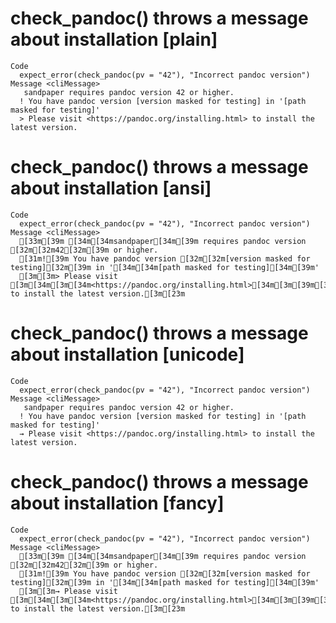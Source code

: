 # check_pandoc() throws a message about installation [plain]

    Code
      expect_error(check_pandoc(pv = "42"), "Incorrect pandoc version")
    Message <cliMessage>
       sandpaper requires pandoc version 42 or higher.
      ! You have pandoc version [version masked for testing] in '[path masked for testing]'
      > Please visit <https://pandoc.org/installing.html> to install the latest version.

# check_pandoc() throws a message about installation [ansi]

    Code
      expect_error(check_pandoc(pv = "42"), "Incorrect pandoc version")
    Message <cliMessage>
      [33m[39m [34m[34msandpaper[34m[39m requires pandoc version [32m[32m42[32m[39m or higher.
      [31m![39m You have pandoc version [32m[32m[version masked for testing][32m[39m in '[34m[34m[path masked for testing][34m[39m'
      [3m[3m> Please visit [3m[34m[3m[34m<https://pandoc.org/installing.html>[34m[3m[39m[3m to install the latest version.[3m[23m

# check_pandoc() throws a message about installation [unicode]

    Code
      expect_error(check_pandoc(pv = "42"), "Incorrect pandoc version")
    Message <cliMessage>
       sandpaper requires pandoc version 42 or higher.
      ! You have pandoc version [version masked for testing] in '[path masked for testing]'
      → Please visit <https://pandoc.org/installing.html> to install the latest version.

# check_pandoc() throws a message about installation [fancy]

    Code
      expect_error(check_pandoc(pv = "42"), "Incorrect pandoc version")
    Message <cliMessage>
      [33m[39m [34m[34msandpaper[34m[39m requires pandoc version [32m[32m42[32m[39m or higher.
      [31m![39m You have pandoc version [32m[32m[version masked for testing][32m[39m in '[34m[34m[path masked for testing][34m[39m'
      [3m[3m→ Please visit [3m[34m[3m[34m<https://pandoc.org/installing.html>[34m[3m[39m[3m to install the latest version.[3m[23m

